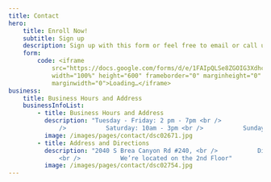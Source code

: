 ```yaml
---
title: Contact
hero:
    title: Enroll Now!
    subtitle: Sign up
    description: Sign up with this form or feel free to email or call us directly!
    form:
        code: <iframe
            src="https://docs.google.com/forms/d/e/1FAIpQLSe8ZGOIG3XdhcNWZIIe4Pa31mej0rqZmoVFyeB8un-xkGaKCA/viewform?embedded=true"
            width="100%" height="600" frameborder="0" marginheight="0"
            marginwidth="0">Loading…</iframe>
business:
    title: Business Hours and Address
    businessInfoList:
        - title: Business Hours and Address
          description: "Tuesday - Friday: 2 pm - 7pm <br />
              />           Saturday: 10am - 3pm <br />           Sunday: Closed"
          image: /images/pages/contact/dsc02671.jpg
        - title: Address and Directions
          description: "2040 S Brea Canyon Rd #240, <br />           Diamond Bar, CA 91765
              <br />           We’re located on the 2nd Floor"
          image: /images/pages/contact/dsc02754.jpg
---
```


